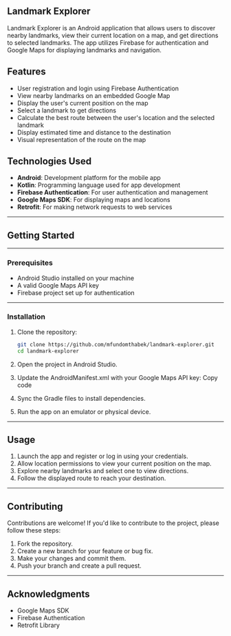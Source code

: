 ## Landmark Explorer
Landmark Explorer is an Android application that allows users to discover nearby landmarks, view their current location on a map, and get directions to selected landmarks. The app utilizes Firebase for authentication and Google Maps for displaying landmarks and navigation.

## Features
- User registration and login using Firebase Authentication
- View nearby landmarks on an embedded Google Map
- Display the user's current position on the map
- Select a landmark to get directions
- Calculate the best route between the user's location and the selected landmark
- Display estimated time and distance to the destination
- Visual representation of the route on the map

## Technologies Used
- **Android**: Development platform for the mobile app
- **Kotlin**: Programming language used for app development
- **Firebase Authentication**: For user authentication and management
- **Google Maps SDK**: For displaying maps and locations
- **Retrofit**: For making network requests to web services
---
## Getting Started
---
### Prerequisites
- Android Studio installed on your machine
- A valid Google Maps API key
- Firebase project set up for authentication
---
### Installation
1. Clone the repository:

   ```bash
   git clone https://github.com/mfundomthabek/landmark-explorer.git
   cd landmark-explorer
2. Open the project in Android Studio.
3. Update the AndroidManifest.xml with your Google Maps API key:
    Copy code
      <meta-data
        android:name="com.google.android.geo.API_KEY"
        android:value="YOUR_API_KEY_HERE" />
4. Sync the Gradle files to install dependencies.
5. Run the app on an emulator or physical device.
---
## Usage
1. Launch the app and register or log in using your credentials.
2. Allow location permissions to view your current position on the map.
3. Explore nearby landmarks and select one to view directions.
4. Follow the displayed route to reach your destination.
 ---  
## Contributing
Contributions are welcome! If you'd like to contribute to the project, please follow these steps:
1. Fork the repository.
2. Create a new branch for your feature or bug fix.
3. Make your changes and commit them.
4. Push your branch and create a pull request.
---
## Acknowledgments
- Google Maps SDK
- Firebase Authentication
- Retrofit Library


